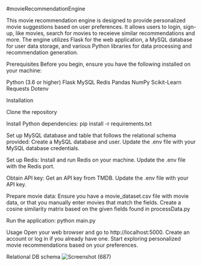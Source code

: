 #movieRecommendationEngine 

This movie recommendation engine is designed to provide personalized movie suggestions based on user preferences. It allows users to login, sign-up, like movies, search for movies to receieve similar recommendations and more. The engine utilizes Flask for the web application, a MySQL database for user data storage, and various Python libraries for data processing and recommendation generation.

Prerequisites
Before you begin, ensure you have the following installed on your machine:

Python (3.6 or higher)
Flask
MySQL
Redis
Pandas
NumPy
Scikit-Learn
Requests
Dotenv

Installation

Clone the repository

Install Python dependencies:
pip install -r requirements.txt

Set up MySQL database and table that follows the relational schema provided:
Create a MySQL database and user.
Update the .env file with your MySQL database credentials.

Set up Redis:
Install and run Redis on your machine.
Update the .env file with the Redis port.

Obtain API key:
Get an API key from TMDB.
Update the .env file with your API key.

Prepare movie data:
Ensure you have a movie_dataset.csv file with movie data, or that you manually enter movies that match the fields.
Create a cosine similarity matrix based on the given fields found in processData.py

Run the application:
python main.py

Usage
Open your web browser and go to http://localhost:5000.
Create an account or log in if you already have one.
Start exploring personalized movie recommendations based on your preferences.

Relational DB schema
![Screenshot (687)](https://github.com/j-fisher2/movieRecommendationEngine2WebApp/assets/113472699/a090ae82-7dcf-470e-ace8-1231a44573ac)
